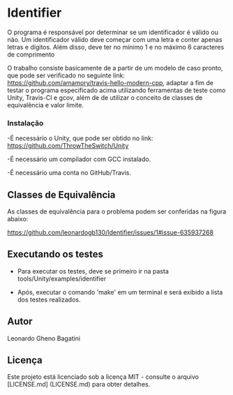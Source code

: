 # Identifier

O programa é responsável por determinar se um identificador é válido ou não. Um identificador válido deve começar com uma letra e conter apenas letras e dígitos. Além disso, deve ter no mínimo 1 e no máximo 6 caracteres de comprimento

O trabalho consiste basicamente de a partir de um modelo de caso pronto, que pode ser verificado no seguinte link: https://github.com/amamory/travis-hello-modern-cpp, adaptar a fim de testar o programa especificado acima utilizando ferramentas de teste como Unity, Travis-CI e gcov, além de de utilizar o conceito de classes de equivalência e valor limite.


### Instalação

-É necessário  o Unity, que pode ser obtido no link: https://github.com/ThrowTheSwitch/Unity

-É necessário um compilador com GCC instalado.

-É necessário uma conta no GitHub/Travis.

## Classes de Equivalência

As classes de equivalência para o problema podem ser conferidas na figura abaixo:

https://github.com/leonardogb130/Identifier/issues/1#issue-635937268


## Executando os testes

 - Para  executar os testes, deve se primeiro ir na  pasta tools/Unity/examples/identifier
 
 - Após, executar o comando 'make' em um terminal e será exibido a lista dos testes realizados. 









## Autor

Leonardo Gheno Bagatini

## Licença

Este projeto está licenciado sob a licença MIT - consulte o arquivo [LICENSE.md] (LICENSE.md) para obter detalhes.

